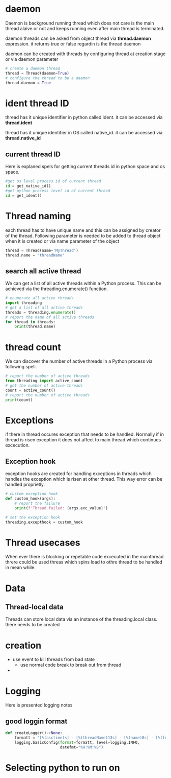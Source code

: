 # daemon

Daemon is background running thread which does not care is the main thread alaive or not and keeps running even after main thread is terminated.

daemon threads can be asked from object thread via <b>thread.daemon</b> expression. it returns true or false regardin is the thread daemon

daemon can be created with threads by configuring thread at creation stage or via daemon parameter

```python
# create a daemon thread
thread = Thread(daemon=True)
# configure the thread to be a daemon
thread.daemon = True
```

# ident thread ID

thread has it unique identifier in python called ident. it can be accessed via <b>thread.ident</b> 

thread has it unique identifier in OS called native_id. it can be accessed via <b>thread.native_id</b> 

## current thread ID

Here is explaned spels for getting current threads id in python space and os space.

```python
#get os level process id of current thread
id = get_native_id()
#get python process level id of current thread
id = get_ident()
```

# Thread naming

each thread has to have unique name and this can be assigned by creator of the thread. 
Following parameter is needed to be added to thread object when it is created or via name parameter of the object

```python
thread = Thread(name='MyThread')
thread.name = "threadName"
```

## search all active thread
We can get a list of all active threads within a Python process.
This can be achieved via the threading.enumerate() function.

```python
# enumerate all active threads
import threading
# get a list of all active threads
threads = threading.enumerate()
# report the name of all active threads
for thread in threads:
    print(thread.name)
```


# thread count

We can discover the number of active threads in a Python process via following spell.

```python
# report the number of active threads
from threading import active_count
# get the number of active threads
count = active_count()
# report the number of active threads
print(count)
```


# Exceptions

if there in thread occures exception that needs to be handled. Normally if in thread is risen exception it does not affect to main thread which continues excecution.

## Exception hook

exception hooks are created for handling exceptions in threads which handles the exception which is risen at other thread. This way error can be handled proprietly.

```python
# custom exception hook
def custom_hook(args):
    # report the failure
    print(f'Thread failed: {args.exc_value}')

# set the exception hook
threading.excepthook = custom_hook
```

# Thread usecases

When ever there is blocking or repetable code excecuted in the mainthread threre could be used threas which spins load to othre thread to be handled in mean while.

# Data

## Thread-local data

Threads can store local data via an instance of the threading.local class. there needs to be created 


# creation

- use event to kill threads from bad state
    - use normal code break to break out from thread
- 

# Logging

Here is presented logging notes

## good loggin format
```python
def createLogger()->None:
    formatt = "[%(asctime)s] - [%(threadName)13s] - [%(name)8s] - [%(levelname)8s] -- %(message)s (%(filename)s:%(lineno)s)"
    logging.basicConfig(format=formatt, level=logging.INFO,
                        datefmt="%H:%M:%S")
```

# Selecting python to run on